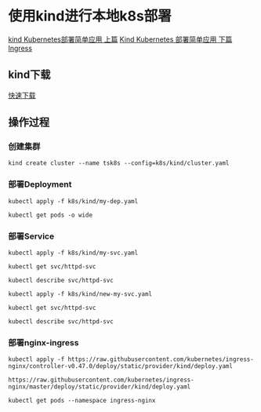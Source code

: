 # 使用kind进行本地k8s部署

[kind Kubernetes部署简单应用 上篇](https://zhuanlan.zhihu.com/p/431311301)
[Kind Kubernetes 部署简单应用 下篇 Ingress](https://zhuanlan.zhihu.com/p/433351257)

## kind下载
[快速下载](https://kind.sigs.k8s.io/docs/user/quick-start/#installation)


## 操作过程

### 创建集群

```
kind create cluster --name tsk8s --config=k8s/kind/cluster.yaml
```

### 部署Deployment

```
kubectl apply -f k8s/kind/my-dep.yaml

kubectl get pods -o wide
```

### 部署Service

```
kubectl apply -f k8s/kind/my-svc.yaml

kubectl get svc/httpd-svc

kubectl describe svc/httpd-svc

kubectl apply -f k8s/kind/new-my-svc.yaml

kubectl get svc/httpd-svc

kubectl describe svc/httpd-svc
```

### 部署nginx-ingress

```
kubectl apply -f https://raw.githubusercontent.com/kubernetes/ingress-nginx/controller-v0.47.0/deploy/static/provider/kind/deploy.yaml

https://raw.githubusercontent.com/kubernetes/ingress-nginx/master/deploy/static/provider/kind/deploy.yaml

kubectl get pods --namespace ingress-nginx
```

